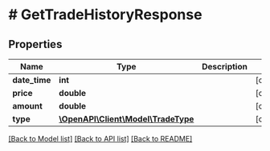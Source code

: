 # # GetTradeHistoryResponse

## Properties

Name | Type | Description | Notes
------------ | ------------- | ------------- | -------------
**date_time** | **int** |  | [optional]
**price** | **double** |  | [optional]
**amount** | **double** |  | [optional]
**type** | [**\OpenAPI\Client\Model\TradeType**](TradeType.md) |  | [optional]

[[Back to Model list]](../../README.md#models) [[Back to API list]](../../README.md#endpoints) [[Back to README]](../../README.md)

